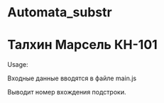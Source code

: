 # Automata_substr
# Талхин Марсель КН-101


Usage:

Входные данные вводятся в файле main.js

Выводит номер вхождения подстроки.
